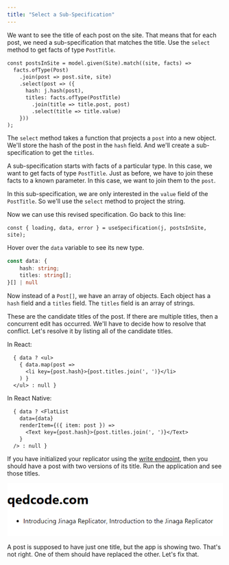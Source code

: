 ```yaml
---
title: "Select a Sub-Specification"
---
```


We want to see the title of each post on the site.
That means that for each post, we need a sub-specification that matches the title.
Use the `select` method to get facts of type `PostTitle`.

```tsx
const postsInSite = model.given(Site).match((site, facts) =>
  facts.ofType(Post)
    .join(post => post.site, site)
    .select(post => ({
      hash: j.hash(post),
      titles: facts.ofType(PostTitle)
        .join(title => title.post, post)
        .select(title => title.value)
    }))
);
```

The `select` method takes a function that projects a `post` into a new object.
We'll store the hash of the post in the `hash` field.
And we'll create a sub-specification to get the `titles`.

A sub-specification starts with facts of a particular type.
In this case, we want to get facts of type `PostTitle`.
Just as before, we have to join these facts to a known parameter.
In this case, we want to join them to the `post`.

In this sub-specification, we are only interested in the `value` field of the `PostTitle`.
So we'll use the `select` method to project the string.

Now we can use this revised specification.
Go back to this line:

```tsx
const { loading, data, error } = useSpecification(j, postsInSite, site);
```

Hover over the `data` variable to see its new type.

```typescript
const data: {
    hash: string;
    titles: string[];
}[] | null
```

Now instead of a `Post[]`, we have an array of objects.
Each object has a `hash` field and a `titles` field.
The `titles` field is an array of strings.

These are the candidate titles of the post.
If there are multiple titles, then a concurrent edit has occurred.
We'll have to decide how to resolve that conflict.
Let's resolve it by listing all of the candidate titles.

In React:

```tsx
  { data ? <ul>
    { data.map(post =>
      <li key={post.hash}>{post.titles.join(', ')}</li>
    ) }
  </ul> : null }
```

In React Native:

```tsx
  { data ? <FlatList
    data={data}
    renderItem={({ item: post }) =>
      <Text key={post.hash}>{post.titles.join(', ')}</Text>
    }
  /> : null }
```

If you have initialized your replicator using the [write endpoint](../../replicator/write/), then you should have a post with two versions of its title.
Run the application and see those titles.

![All titles of the post are shown](./attachments/post-all-titles.png)

A post is supposed to have just one title, but the app is showing two.
That's not right.
One of them should have replaced the other.
Let's fix that.